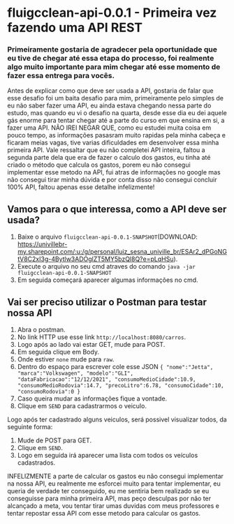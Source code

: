# fluigcclean-api-0.0.1 - Primeira vez fazendo uma API REST

### Primeiramente gostaria de agradecer pela oportunidade que eu tive de chegar até essa etapa do processo, foi realmente algo muito importante para mim chegar até esse momento de fazer essa entrega para vocês. 

Antes de explicar como que deve ser usada a API, gostaria de falar que esse desafio foi um baita desafio para mim, primeiramente pelo simples de eu não saber fazer uma API, eu ainda estava chegando nessa parte do estudo, mas quando eu vi o desafio na quarta, desde esse dia eu dei aquele gás enorme para tentar chegar até a parte do curso em que ensina em si, a fazer uma API. NÃO IREI NEGAR QUE, como eu estudei muita coisa em pouco tempo, as informações pasasram muito rapidas pela minha cabeça e ficaram meias vagas, tive varias dificuldades em desenvolver essa minha primeira API. Vale ressaltar que eu não completei API inteira, faltou a segunda parte dela que era de fazer o calculo dos gastos, eu tinha até criado o método que calcula os gastos, porem eu não consegui implementar esse metodo na API, fui atras de informações no google mas não consegui tirar minha dúvida e por conta disso não consegui concluir 100% API, faltou apenas esse detalhe infelizmente!

## Vamos para o que interessa, como a API deve ser usada?

1. Baixe o arquivo `fluigcclean-api-0.0.1-SNAPSHOT`(DOWNLOAD: https://univillebr-my.sharepoint.com/:u:/g/personal/luiz_sesna_univille_br/ESAr2_dPGoNGtV8C2xI3g-4Bytlw3ADOglZT5MY5bzQl8Q?e=pLqHSu).
2. Execute o arquivo no seu cmd atraves do comando `java -jar fluigcclean-api-0.0.1-SNAPSHOT`
3. Em seguida começará aparecer algumas informações no cmd.

## Vai ser preciso utilizar o Postman para testar nossa API
1. Abra o postman.
2. No link HTTP use esse link `http://localhost:8080/carros`.
3. Logo após ao lado vai estar GET, mude para POST.
4. Em seguida clique em Body.
5. Onde estiver `none` mude para `raw`.
6. Dentro do espaço para escrever cole esse JSON `{
    "nome":"Jetta",
    "marca":"Volkswagen",
    "modelo":"GLI",
    "dataFabricacao":"12/12/2021",
    "consumoMedioCidade":10.9,
    "consumoMedioRodovia":14.7,
    "precoLitro":6.78,
    "consumoCidade":10,
    "consumoRodovia":0
}`
7. Caso queira mudar as informações fique a vontade.
8. Clique em `SEND` para cadastrarmos o veiculo.


Logo após ter cadastrado alguns veiculos, será possivel visualizar todos, da seguinte forma:
1. Mude de POST para GET.
2. Clique em `SEND`.
3. Logo em seguida irá aparecer uma lista com todos os veículos cadastrados.

INFELIZMENTE a parte de calcular os gastos eu não consegui implementar na nossa API, eu realmente me esforcei muito para tentar implementar, eu queria de verdade ter conseguido, eu me sentiria bem realizado se eu conseguisse para minha primeira API, mas peço desculpas por não ter alcançado a meta, vou tentar tirar umas duvidas com meus professores e tentar repostar essa API com esse metodo para calcular os gastos.

